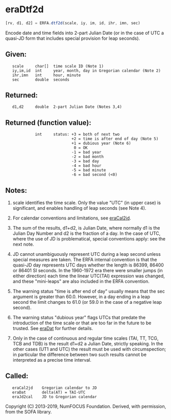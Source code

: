 # eraDtf2d

```js
[rv, d1, d2] = ERFA.dtf2d(scale, iy, im, id, ihr, imn, sec)
```

Encode date and time fields into 2-part Julian Date (or in the case
of UTC a quasi-JD form that includes special provision for leap
seconds).

## Given:
```
   scale     char[]  time scale ID (Note 1)
   iy,im,id  int     year, month, day in Gregorian calendar (Note 2)
   ihr,imn   int     hour, minute
   sec       double  seconds
```

## Returned:
```
   d1,d2     double  2-part Julian Date (Notes 3,4)
```

## Returned (function value):
```
             int     status: +3 = both of next two
                             +2 = time is after end of day (Note 5)
                             +1 = dubious year (Note 6)
                              0 = OK
                             -1 = bad year
                             -2 = bad month
                             -3 = bad day
                             -4 = bad hour
                             -5 = bad minute
                             -6 = bad second (<0)
```

## Notes:

1) scale identifies the time scale.  Only the value "UTC" (in upper
   case) is significant, and enables handling of leap seconds (see
   Note 4).

2) For calendar conventions and limitations, see [eraCal2jd][1].

3) The sum of the results, d1+d2, is Julian Date, where normally d1
   is the Julian Day Number and d2 is the fraction of a day.  In the
   case of UTC, where the use of JD is problematical, special
   conventions apply:  see the next note.

4) JD cannot unambiguously represent UTC during a leap second unless
   special measures are taken.  The ERFA internal convention is that
   the quasi-JD day represents UTC days whether the length is 86399,
   86400 or 86401 SI seconds.  In the 1960-1972 era there were
   smaller jumps (in either direction) each time the linear UTC(TAI)
   expression was changed, and these "mini-leaps" are also included
   in the ERFA convention.

5) The warning status "time is after end of day" usually means that
   the sec argument is greater than 60.0.  However, in a day ending
   in a leap second the limit changes to 61.0 (or 59.0 in the case
   of a negative leap second).

6) The warning status "dubious year" flags UTCs that predate the
   introduction of the time scale or that are too far in the future
   to be trusted.  See [eraDat][2] for further details.

7) Only in the case of continuous and regular time scales (TAI, TT,
   TCG, TCB and TDB) is the result d1+d2 a Julian Date, strictly
   speaking.  In the other cases (UT1 and UTC) the result must be
   used with circumspection;  in particular the difference between
   two such results cannot be interpreted as a precise time
   interval.

## Called:
```
   eraCal2jd    Gregorian calendar to JD
   eraDat       delta(AT) = TAI-UTC
   eraJd2cal    JD to Gregorian calendar
```

Copyright (C) 2013-2019, NumFOCUS Foundation.
Derived, with permission, from the SOFA library.


[1]: era.cal2jd.md
[2]: era.dat.md
